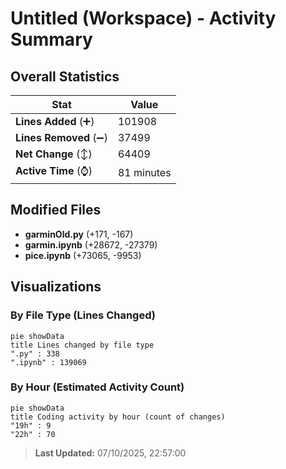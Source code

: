 # Untitled (Workspace) - Activity Summary 

## Overall Statistics

| Stat                   | Value                                                             |
| ---------------------- | ----------------------------------------------------------------- |
| **Lines Added** (➕)   | 101908                                          |
| **Lines Removed** (➖) | 37499                                        |
| **Net Change** (↕)    | 64409                |
| **Active Time** (⌚)   | 81 minutes |


## Modified Files
- **garminOld.py** (+171, -167)
- **garmin.ipynb** (+28672, -27379)
- **pice.ipynb** (+73065, -9953)

## Visualizations

### By File Type (Lines Changed)

```mermaid
pie showData
title Lines changed by file type
".py" : 338
".ipynb" : 139069
```

### By Hour (Estimated Activity Count)

```mermaid
pie showData
title Coding activity by hour (count of changes)
"19h" : 9
"22h" : 70
```


> **Last Updated:** 07/10/2025, 22:57:00